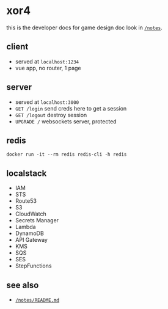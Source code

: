 # xor4

this is the developer docs
for game design doc look in [`/notes`](/notes/README.md). 

## client

- served at `localhost:1234`
- vue app, no router, 1 page

## server

- served at `localhost:3000`
- `GET /login` send creds here to get a session
- `GET /logout` destroy session
- `UPGRADE /` websockets server, protected

## redis

```
docker run -it --rm redis redis-cli -h redis
```

## localstack

- IAM
- STS
- Route53
- S3
- CloudWatch
- Secrets Manager
- Lambda
- DynamoDB
- API Gateway
- KMS
- SQS
- SES
- StepFunctions

## see also

- [`/notes/README.md`](notes/.md)
